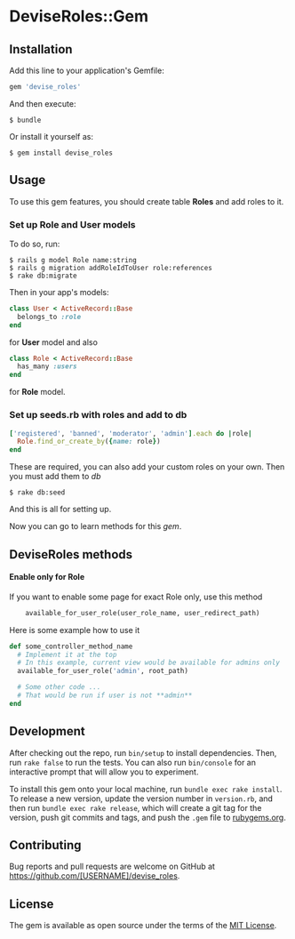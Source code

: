 # DeviseRoles::Gem

## Installation

Add this line to your application's Gemfile:

```ruby
gem 'devise_roles'
```

And then execute:

    $ bundle

Or install it yourself as:

    $ gem install devise_roles

## Usage

To use this gem features, you should create table **Roles** and add roles to it.

### Set up Role and User models

To do so, run:

    $ rails g model Role name:string
    $ rails g migration addRoleIdToUser role:references
    $ rake db:migrate

Then in your app's models:

```ruby
class User < ActiveRecord::Base
  belongs_to :role
end
```
for **User** model and also
```ruby
class Role < ActiveRecord::Base
  has_many :users
end
```
for **Role** model.

### Set up seeds.rb with roles and add to db

```ruby
['registered', 'banned', 'moderator', 'admin'].each do |role|
  Role.find_or_create_by({name: role})
end
```
These are required, you can also add your custom roles on your own.
Then you must add them to *db*

    $ rake db:seed

And this is all for setting up.

Now you can go to learn methods for this *gem*.

## DeviseRoles methods

#### Enable only for Role

If you want to enable some page for exact Role only, use this method
```ruby
    available_for_user_role(user_role_name, user_redirect_path)
```
Here is some example how to use it
```ruby
def some_controller_method_name
  # Implement it at the top
  # In this example, current view would be available for admins only
  available_for_user_role('admin', root_path)

  # Some other code ...
  # That would be run if user is not **admin**
end
```

## Development

After checking out the repo, run `bin/setup` to install dependencies. Then, run `rake false` to run the tests. You can also run `bin/console` for an interactive prompt that will allow you to experiment.

To install this gem onto your local machine, run `bundle exec rake install`. To release a new version, update the version number in `version.rb`, and then run `bundle exec rake release`, which will create a git tag for the version, push git commits and tags, and push the `.gem` file to [rubygems.org](https://rubygems.org).

## Contributing

Bug reports and pull requests are welcome on GitHub at https://github.com/[USERNAME]/devise_roles.


## License

The gem is available as open source under the terms of the [MIT License](http://opensource.org/licenses/MIT).
